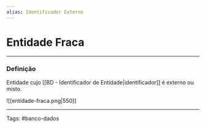 ```yaml
---
alias: Identificador Externo
---
```



# Entidade Fraca

---

### Definição

Entidade cujo [[BD - Identificador de Entidade|identificador]] é externo ou misto.

![[entidade-fraca.png|550]]

---

Tags: #banco-dados

